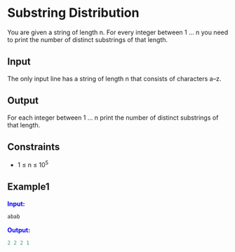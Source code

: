 # Substring Distribution

You are given a string of length n. For every integer between 1 &hellip; n you need to print the number of distinct substrings of that length.

## Input  
The only input line has a string of length n that consists of characters a–z.

## Output
For each integer between 1 &hellip; n print the number of distinct substrings of that length.  

## Constraints

- 1 &le; n &le; 10<sup>5</sup>

## Example1
<font color="blue">**Input:**</font> 
```c++
abab
```
<font color="blue">**Output:**</font>
```c++
2 2 2 1
```  
